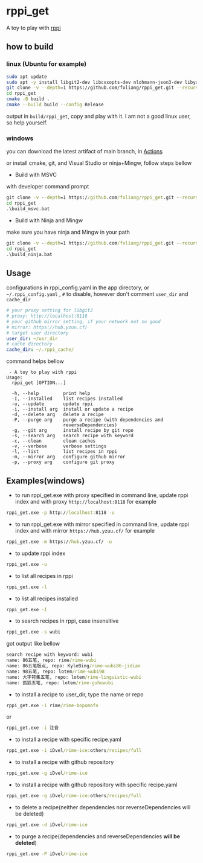 # rppi_get 
A toy to play with [rppi](https://github.com/rime/rppi)

## how to build
### linux (Ubuntu for example)
```bash
sudo apt update
sudo apt -y install libgit2-dev libcxxopts-dev nlohmann-json3-dev libyaml-cpp-dev
git clone -v --depth=1 https://github.com/fxliang/rppi_get.git --recursive
cd rppi_get
cmake -B build .
cmake --build build --config Release
```
output in `build/rppi_get`, copy and play with it. I am not a good linux user, so help yourself.

### windows

you can download the latest artifact of main branch, in [Actions](https://github.com/fxliang/rppi_get/actions)

or install cmake, git, and Visual Studio or ninja+Mingw, follow steps bellow

- Build with MSVC

with developer command prompt
```cmd
git clone -v --depth=1 https://github.com/fxliang/rppi_get.git --recursive
cd rppi_get
.\build_msvc.bat
```

- Build with Ninja and Mingw

make sure you have ninja and Mingw in your path
```cmd
git clone -v --depth=1 https://github.com/fxliang/rppi_get.git --recursive
cd rppi_get
.\build_ninja.bat
```

## Usage

configurations in rppi_config.yaml in the app directory, or `~/.rppi_config.yaml` , `#` to disable, however don't comment `user_dir` and `cache_dir`

```yaml
# your proxy setting for libgit2
# proxy: http://localhost:8118
# your github mirror setting, if your network not so good
# mirror: https://hub.yzuu.cf/
# target user directory
user_dir: ~/usr_dir
# cache directory
cache_dir: ~/.rppi_cache/
```

command helps bellow
```
 - A toy to play with rppi
Usage:
  rppi_get [OPTION...]

  -h, --help         print help
  -I, --installed    list recipes installed
  -u, --update       update rppi
  -i, --install arg  install or update a recipe
  -d, --delete arg   delete a recipe
  -P, --purge arg    purge a recipe (with dependencies and
                     reverseDependencies)
  -g, --git arg      install recipe by git repo
  -s, --search arg   search recipe with keyword
  -c, --clean        clean caches
  -v, --verbose      verbose settings
  -l, --list         list recipes in rppi
  -m, --mirror arg   configure github mirror
  -p, --proxy arg    configure git proxy
```

## Examples(windows)

- to run rppi_get.exe with proxy specified in command line, update rppi index and with proxy `http://localhost:8118` for example
```cmd
rppi_get.exe -p http://localhost:8118 -u
```

- to run rppi_get.exe with mirror specified in command line, update rppi index and with mirror `https://hub.yzuu.cf/` for example
```cmd
rppi_get.exe -m https://hub.yzuu.cf/ -u
```

- to update rppi index
```cmd
rppi_get.exe -u
```

- to list all recipes in rppi
```cmd
rppi_get.exe -l
```

- to list all recipes installed
```cmd
rppi_get.exe -I
```

- to search recipes in rppi, case insensitive
```cmd
rppi_get.exe -s wubi
```
got output like bellow
```cmd
search recipe with keyword: wubi
name: 86五笔, repo: rime/rime-wubi
name: 86五笔极点, repo: KyleBing/rime-wubi86-jidian
name: 98五笔, repo: lotem/rime-wubi98
name: 大字符集五笔, repo: lotem/rime-linguistic-wubi
name: 孤狐五笔, repo: lotem/rime-guhuwubi
```

- to install a recipe to user_dir, type the name or repo 
```cmd
rppi_get.exe -i rime/rime-bopomofo
```

or

```cmd
rppi_get.exe -i 注音
```

- to install a recipe with specific recipe.yaml
```cmd
rppi_get.exe -i iDvel/rime-ice:others/recipes/full
```

- to install a recipe with github repository
```cmd
rppi_get.exe -g iDvel/rime-ice
```
- to install a recipe with github repository with specific recipe.yaml
```cmd
rppi_get.exe -g iDvel/rime-ice:others/recipes/full
```

- to delete a recipe(neither dependencies nor reverseDependencies will be deleted)
```cmd
rppi_get.exe -d iDvel/rime-ice
```

- to purge a recipe(dependencies and reverseDependencies **will be deleted**)
```cmd
rppi_get.exe -P iDvel/rime-ice
```
